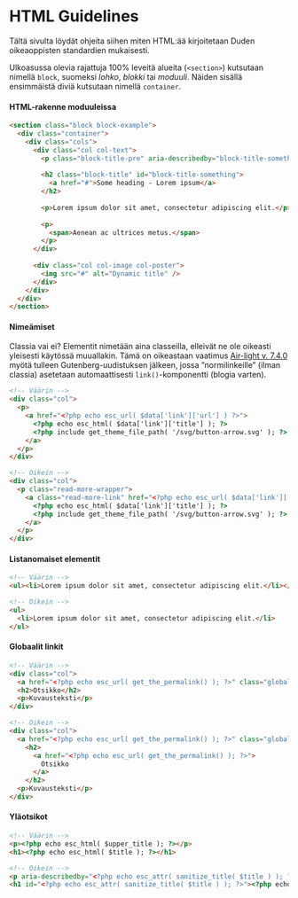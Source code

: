 # HTML Guidelines

Tältä sivulta löydät ohjeita siihen miten HTML:ää kirjoitetaan Duden oikeaoppisten standardien mukaisesti.

Ulkoasussa olevia rajattuja 100% leveitä alueita (`<section>`) kutsutaan nimellä `block`, suomeksi _lohko_, _blokki_ tai _moduuli_. Näiden sisällä ensimmäistä diviä kutsutaan nimellä `container`.

#### HTML-rakenne moduuleissa

```html
<section class="block block-example">
  <div class="container">
    <div class="cols">
      <div class="col col-text">
        <p class="block-title-pre" aria-describedby="block-title-something">Some pre-heading</p>
        
        <h2 class="block-title" id="block-title-something">
          <a href="#">Some heading - Lorem ipsum</a>
        </h2>
        
        <p>Lorem ipsum dolor sit amet, consectetur adipiscing elit.</p>
        
        <p>
          <span>Aenean ac ultrices metus.</span>
        </p>
      </div> 
      
      <div class="col col-image col-poster">
        <img src="#" alt="Dynamic title" />
      </div>
    </div>
  </div>
</section>
```

#### Nimeämiset

Classia vai ei? Elementit nimetään aina classeilla, elleivät ne ole oikeasti yleisesti käytössä muuallakin. Tämä on oikeastaan vaatimus [Air-light v. 7.4.0](https://github.com/digitoimistodude/air-light/releases/tag/7.4.0) myötä tulleen Gutenberg-uudistuksen jälkeen, jossa ”normilinkeille” (ilman classia) asetetaan automaattisesti `link()`-komponentti (blogia varten).

```html
<!-- Väärin -->
<div class="col">
  <p>
    <a href="<?php echo esc_url( $data['link']['url'] ) ?>">
      <?php echo esc_html( $data['link']['title'] ); ?>
      <?php include get_theme_file_path( '/svg/button-arrow.svg' ); ?>
    </a>
  </p>
</div>
```

```html
<!-- Oikein -->
<div class="col">
  <p class="read-more-wrapper">
    <a class="read-more-link" href="<?php echo esc_url( $data['link']['url'] ) ?>">
      <?php echo esc_html( $data['link']['title'] ); ?>
      <?php include get_theme_file_path( '/svg/button-arrow.svg' ); ?>
    </a>
  </p>
</div>
```

#### Listanomaiset elementit

```html
<!-- Väärin -->
<ul><li>Lorem ipsum dolor sit amet, consectetur adipiscing elit.</li></ul>
```

```html
<!-- Oikein -->
<ul>
  <li>Lorem ipsum dolor sit amet, consectetur adipiscing elit.</li>
</ul>
```

#### Globaalit linkit

```html
<!-- Väärin -->
<div class="col">
  <a href="<?php echo esc_url( get_the_permalink() ); ?>" class="global-link"></a>
  <h2>Otsikko</h2>
  <p>Kuvausteksti</p>
</div>
```

```html
<!-- Oikein -->
<div class="col">
  <a href="<?php echo esc_url( get_the_permalink() ); ?>" class="global-link" aria-hidden="true" tabindex="-1"></a>
    <h2>
      <a href="<?php echo esc_url( get_the_permalink() ); ?>">
        Otsikko
      </a>
	</h2>
  <p>Kuvausteksti</p>
</div>
```

#### Yläotsikot

```html
<!-- Väärin -->
<p><?php echo esc_html( $upper_title ); ?></p>
<h1><?php echo esc_html( $title ); ?></h1>
```

```html
<!-- Oikein -->
<p aria-describedby="<?php echo esc_attr( sanitize_title( $title ) ); ?>"><?php echo esc_html( $upper_title ); ?></p>
<h1 id="<?php echo esc_attr( sanitize_title( $title ) ); ?>"><?php echo esc_html( $title ); ?></h1>
```
